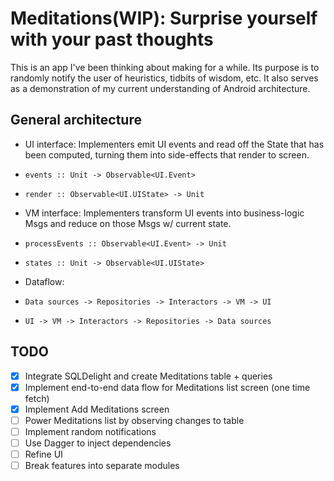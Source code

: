 # Meditations(WIP): Surprise yourself with your past thoughts

This is an app I've been thinking about making for a while. Its purpose is to randomly notify the user of heuristics, tidbits of wisdom, etc.
It also serves as a demonstration of my current understanding of Android architecture.

## General architecture

* UI interface: Implementers emit UI events and read off the State that has been computed, turning them into side-effects that render to screen.
*     events :: Unit -> Observable<UI.Event>
*     render :: Observable<UI.UIState> -> Unit
* VM interface: Implementers transform UI events into business-logic Msgs and reduce on those Msgs w/ current state.
*     processEvents :: Observable<UI.Event> -> Unit
*     states :: Unit -> Observable<UI.UIState>
* Dataflow:
*     Data sources -> Repositories -> Interactors -> VM -> UI
*     UI -> VM -> Interactors -> Repositories -> Data sources

## TODO

* [x] Integrate SQLDelight and create Meditations table + queries
* [x] Implement end-to-end data flow for Meditations list screen (one time fetch)
* [x] Implement Add Meditations screen
* [ ] Power Meditations list by observing changes to table 
* [ ] Implement random notifications
* [ ] Use Dagger to inject dependencies
* [ ] Refine UI
* [ ] Break features into separate modules
